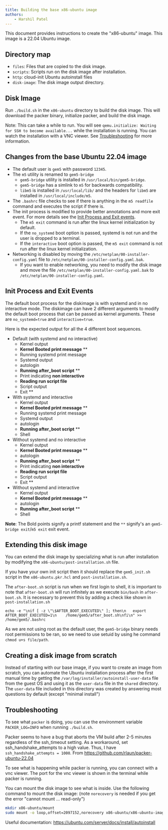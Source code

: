 ```yaml
---
title: Building the base x86-ubuntu image
authors:
    - Harshil Patel
---
```


This document provides instructions to create the "x86-ubuntu" image. This image is a 22.04 Ubuntu image.

## Directory map

- `files`: Files that are copied to the disk image.
- `scripts`: Scripts run on the disk image after installation.
- `http`: cloud-init Ubuntu autoinstall files
- `disk-image`: The disk image output directory.

## Disk Image

Run `./build.sh` in the `x86-ubuntu` directory to build the disk image.
This will download the packer binary, initialize packer, and build the disk image.

Note: This can take a while to run.
You will see `qemu.initialize: Waiting for SSH to become available...` while the installation is running.
You can watch the installation with a VNC viewer.
See [Troubleshooting](#troubleshooting) for more information.

## Changes from the base Ubuntu 22.04 image

- The default user is `gem5` with password `12345`.
- The `m5` utility is renamed to `gem5-bridge`
  - `gem5-bridge` utility is installed in `/usr/local/bin/gem5-bridge`.
  - `gem5-bridge` has a simlink to `m5` for backwards compatibility.
  - `libm5` is installed in `/usr/local/lib/` and the headers for `libm5` are installed in `/usr/local/include/m5`.
- The `.bashrc` file checks to see if there is anything in the `m5 readfile` command and executes the script if there is.
- The init process is modified to provide better annotations and more exit event. For more details see the [Init Process and Exit events](#init-process-and-exit-events).
  - The `m5 exit` command is run after the linux kernel initialization by default.
  - If the `no_systemd` boot option is passed, systemd is not run and the user is dropped to a terminal.
  - If the `interactive` boot option is passed, the `m5 exit` command is not run after the linux kernel initialization.
- Networking is disabled by moving the `/etc/netplan/00-installer-config.yaml` file to `/etc/netplan/00-installer-config.yaml.bak`.
  - If you want to enable networking, you need to modify the disk image and move the file `/etc/netplan/00-installer-config.yaml.bak` to `/etc/netplan/00-installer-config.yaml`.

## Init Process and Exit Events

The default boot process for the diskimage is with systemd and in no interactive mode.
The diskimage can have 2 different arguments to modify the default boot process that can be passed as kernel arguments.
These are `no_systemd=true` and `interactive=true`.

Here is the expected output for all the 4 different boot sequences.

- Default (with systemd and no interactive)
  - Kernel output
  - **Kernel Booted print message** **
  - Running systemd print message
  - Systemd output
  - autologin
  - **Running after_boot script** **
  - Print indicating **non interactive**
  - **Reading run script file**
  - Script output
  - Exit **
- With systemd and interactive
  - Kernel output
  - **Kernel Booted print message** **
  - Running systemd print message
  - Systemd output
  - autologin
  - **Running after_boot script** **
  - Shell
- Without systemd and no interactive
  - Kernel output
  - **Kernel Booted print message** **
  - autologin
  - **Running after_boot script** **
  - Print indicating **non interactive**
  - **Reading run script file**
  - Script output
  - Exit **
- Without systemd and interactive
  - Kernel output
  - **Kernel Booted print message** **
  - autologin
  - **Running after_boot script** **
  - Shell

**Note**: The Bold points signify a printf statement and the `**` signify's an `gem5-bridge exit`/`m5 exit` exit event.

## Extending this disk image

You can extend the disk image by specializing what is run after installation by modifying the `x86-ubuntu/post-installation.sh` file.

If you have your own init script then it should replace the  `gem5_init.sh` script in the `x86-ubuntu.pkr.hcl` and `post-installation.sh`. 

The `after-boot.sh` script is run when we first login to shell, it is important to note that `after-boot.sh` will run infinitely as we execute `bin/bash` in `after-boot.sh`. It is necessary to prevent this by adding a check like shown in `post-installation.sh`

```
echo -e "\nif [ -z \"\$AFTER_BOOT_EXECUTED\" ]; then\n   export AFTER_BOOT_EXECUTED=1\n    /home/gem5/after_boot.sh\nfi\n" >> /home/gem5/.bashrc
```

As we are not using root as the default user, the `gem5-bridge` binary needs root permissions to be ran, so we need to use setuid by using he command `chmod u+s file/path`.

## Creating a disk image from scratch

Instead of starting with our base image, if you want to create an image from scratch, you can automate the Ubuntu installation process after the first manual time by getting the `/var/log/installer/autoinstall-user-data` file from the guest OS and using it as the `user-data` file in the `shared` directory.
The `user-data` file included in this directory was created by answering most questions by default (except "minimal install")

## Troubleshooting

To see what `packer` is doing, you can use the environment variable `PACKER_LOG=INFO` when running `./build.sh`.

Packer seems to have a bug that aborts the VM build after 2-5 minutes regardless of the ssh_timeout setting.
As a workaround, set ssh_handshake_attempts to a high value.
Thus, I have `ssh_handshake_attempts = 1000`.
From <https://github.com/rlaun/packer-ubuntu-22.04>

To see what is happening while packer is running, you can connect with a vnc viewer.
The port for the vnc viewer is shown in the terminal while packer is running.

You can mount the disk image to see what is inside.
Use the following command to mount the disk image:
(note `norecovery` is needed if you get the error "cannot mount ... read-only")

```sh
mkdir x86-ubuntu/mount
sudo mount -o loop,offset=2097152,norecovery x86-ubuntu/x86-ubuntu-image/x86-ubuntu x86-ubuntu/mount
```

Useful documentation: https://ubuntu.com/server/docs/install/autoinstall